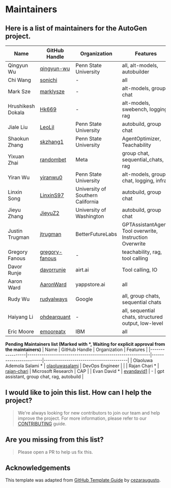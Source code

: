# Maintainers

## Here is a list of maintainers for the AutoGen project.

| Name            | GitHub Handle                                              | Organization           | Features                                |
|-----------------|------------------------------------------------------------|------------------------|-----------------------------------------|
| Qingyun Wu      | [qingyun-wu](https://github.com/qingyun-wu)                | Penn State University  | all, alt-models, autobuilder            |
| Chi Wang        | [sonichi](https://github.com/sonichi)                      | -                      | all                                     |
| Mark Sze        | [marklysze](https://github.com/marklysze)                  | -                      | alt-models, group chat                  |
| Hrushikesh Dokala | [Hk669](https://github.com/Hk669)                        | -                      | alt-models, swebench, logging, rag      |
| Jiale Liu       | [LeoLjl](https://github.com/LeoLjl)                       | Penn State University  | autobuild, group chat                   |
| Shaokun Zhang   | [skzhang1](https://github.com/skzhang1)                    | Penn State University  | AgentOptimizer, Teachability            |
| Yixuan Zhai     | [randombet](https://github.com/randombet)                  | Meta                   | group chat, sequential_chats, rag       |
| Yiran Wu        | [yiranwu0](https://github.com/yiranwu0)                    | Penn State University  | alt-models, group chat, logging, infra  |
| Linxin Song     | [LinxinS97](https://github.com/LinxinS97)                  | University of Southern California | autobuild, group chat       |
| Jieyu Zhang     | [JieyuZ2](https://jieyuz2.github.io/)                  | University of Washington | autobuild, group chat       |
| Justin Trugman     | [jtrugman](https://github.com/jtrugman)                  | BetterFutureLabs | GPTAssistantAgent, Tool overwrite, Instruction Overwrite     |
| Gregory Fanous  | [gregory-fanous](https://github.com/gregory-fanous)         | -                     | teachability, rag, tool calling     |
| Davor Runje     | [davorrunje](https://github.com/davorrunje)                | airt.ai                | Tool calling, IO                        |
| Aaron Ward     | [AaronWard](https://github.com/AaronWard)                | yappstore.ai                | all                      |
| Rudy Wu     | [rudyalways](https://github.com/rudyalways)                | Google                | all, group chats, sequential chats                |
| Haiyang Li  | [ohdearquant](https://github.com/ohdearquant)               | -               | all, sequential chats, structured output, low-level|
| Eric Moore  | [emooreatx](https://github.com/emooreatx)               | IBM               | all|

**Pending Maintainers list (Marked with \*, Waiting for explicit approval from the maintainers)**
| Name            | GitHub Handle                                              | Organization           | Features                                |
|-----------------|------------------------------------------------------------|------------------------|-----------------------------------------|
| Olaoluwa Ademola Salami * | [olaoluwasalami](https://github.com/olaoluwasalami)  | DevOps Engineer        |                                          |
| Rajan Chari *    | [rajan-chari](https://github.com/rajan-chari)                | Microsoft Research                | CAP                        |
| Evan David *    | [evandavid1](https://github.com/evandavid1)                | -                      | gpt assistant, group chat, rag, autobuild |

## I would like to join this list. How can I help the project?
> We're always looking for new contributors to join our team and help improve the project. For more information, please refer to our [CONTRIBUTING](https://ag2ai.github.io/ag2/docs/contributor-guide/contributing) guide.


## Are you missing from this list?
> Please open a PR to help us fix this.

## Acknowledgements
This template was adapted from [GitHub Template Guide](https://github.com/cezaraugusto/github-template-guidelines/blob/master/.github/CONTRIBUTORS.md) by [cezaraugusto](https://github.com/cezaraugusto).
